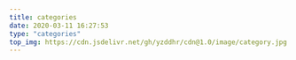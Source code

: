 ```yaml
---
title: categories
date: 2020-03-11 16:27:53
type: "categories"
top_img: https://cdn.jsdelivr.net/gh/yzddhr/cdn@1.0/image/category.jpg
---
```


